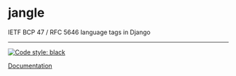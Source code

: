 # jangle
IETF BCP 47 / RFC 5646 language tags in Django

---

[![Code style: black](https://img.shields.io/badge/code%20style-black-000000.svg)](https://github.com/psf/black)

[Documentation](https://jangle.readthedocs.io/en/latest/)
